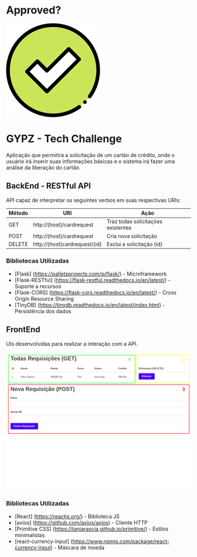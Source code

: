# Approved?
![](https://github.com/allsou/ProcessosSeletivos/blob/master/assets/check-mark.png)
# GYPZ - Tech Challenge
Aplicação que permitirá a solicitação de um cartão de crédito, onde o usuário irá inserir suas informações básicas e o sistema irá fazer uma análise da liberação do cartão.

## BackEnd - RESTful API
API capaz de interpretar os seguintes verbos em suas respectivas URIs:

| Método    | URI                           | Ação                                      |
| --------- | ----------------------------- | ----------------------------------------- |
| GET       | http://{host}/cardrequest     | Traz todas solicitações existentes        |
| POST      | http://{host}/cardrequest     | Cria nova solicitação                     |
| DELETE    | http://{host}cardrequest/{id} | Exclui a solicitação {id}                 |

### Bibliotecas Utilizadas
* [Flask] (https://palletsprojects.com/p/flask/) - Microframework
* [Flask-RESTful] (https://flask-restful.readthedocs.io/en/latest/) - Suporte a recursos
* [Flask-CORS] (https://flask-cors.readthedocs.io/en/latest/) - Cross Origin Resource Sharing
* [TinyDB] (https://tinydb.readthedocs.io/en/latest/index.html) - Persistência dos dados

## FrontEnd
UIs desenvolvidas para realizar a interação com a API.

![](https://github.com/allsou/ProcessosSeletivos/blob/master/DMCard/tech_challenge_gypz_lab/FrontEnd/img.png)

### Bibliotecas Utilizadas
* [React] (https://reactjs.org/) - Biblioteca JS
* [axios] (https://github.com/axios/axios) - Cliente HTTP
* [Primitive CSS] (https://taniarascia.github.io/primitive/) - Estilos minimalistas
* [react-currency-input] (https://www.npmjs.com/package/react-currency-input) - Máscara de moeda

